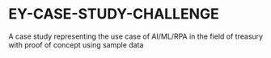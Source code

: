 # EY-CASE-STUDY-CHALLENGE
A case study representing the use case of AI/ML/RPA in the field of treasury with proof of concept using sample data 
